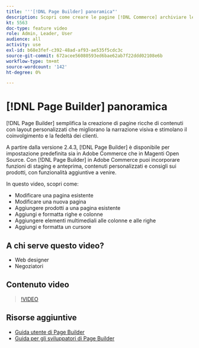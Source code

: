 ```yaml
---
title: '''[!DNL Page Builder] panoramica"'
description: Scopri come creare le pagine [!DNL Commerce] archiviare le pagine nell'amministratore utilizzando [!DNL Page Builder].
kt: 5563
doc-type: feature video
role: Admin, Leader, User
audience: all
activity: use
exl-id: b68e3fef-c392-48ad-af93-ae535f5cdc3c
source-git-commit: 672acee56080593ed6bae62ab7f22ddd02108e6b
workflow-type: tm+mt
source-wordcount: '142'
ht-degree: 0%

---
```


# [!DNL Page Builder] panoramica

[!DNL Page Builder] semplifica la creazione di pagine ricche di contenuti con layout personalizzati che migliorano la narrazione visiva e stimolano il coinvolgimento e la fedeltà dei clienti.

A partire dalla versione 2.4.3, [!DNL Page Builder] è disponibile per impostazione predefinita sia in Adobe Commerce che in Magenti Open Source. Con [!DNL Page Builder] in Adobe Commerce puoi incorporare funzioni di staging e anteprima, contenuti personalizzati e consigli sui prodotti, con funzionalità aggiuntive a venire.

In questo video, scopri come:

- Modificare una pagina esistente
- Modificare una nuova pagina
- Aggiungere prodotti a una pagina esistente
- Aggiungi e formatta righe e colonne
- Aggiungere elementi multimediali alle colonne e alle righe
- Aggiungi e formatta un cursore

## A chi serve questo video?

- Web designer
- Negoziatori

## Contenuto video

>[!VIDEO](https://video.tv.adobe.com/v/343781?quality=12&learn=on)

## Risorse aggiuntive

- [Guida utente di Page Builder](https://docs.magento.com/user-guide/cms/page-builder.html)
- [Guida per gli sviluppatori di Page Builder](https://devdocs.magento.com/page-builder/docs/index.html)
